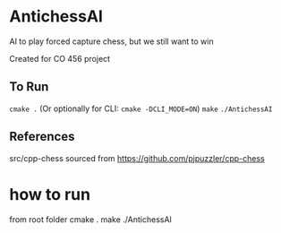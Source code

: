 # AntichessAI

AI to play forced capture chess, but we still want to win

Created for CO 456 project

## To Run
```cmake .```
(Or optionally for CLI: ```cmake -DCLI_MODE=ON```)
```make```
```./AntichessAI```

## References

src/cpp-chess sourced from https://github.com/pjpuzzler/cpp-chess

# how to run

from root folder
cmake .
make
./AntichessAI
